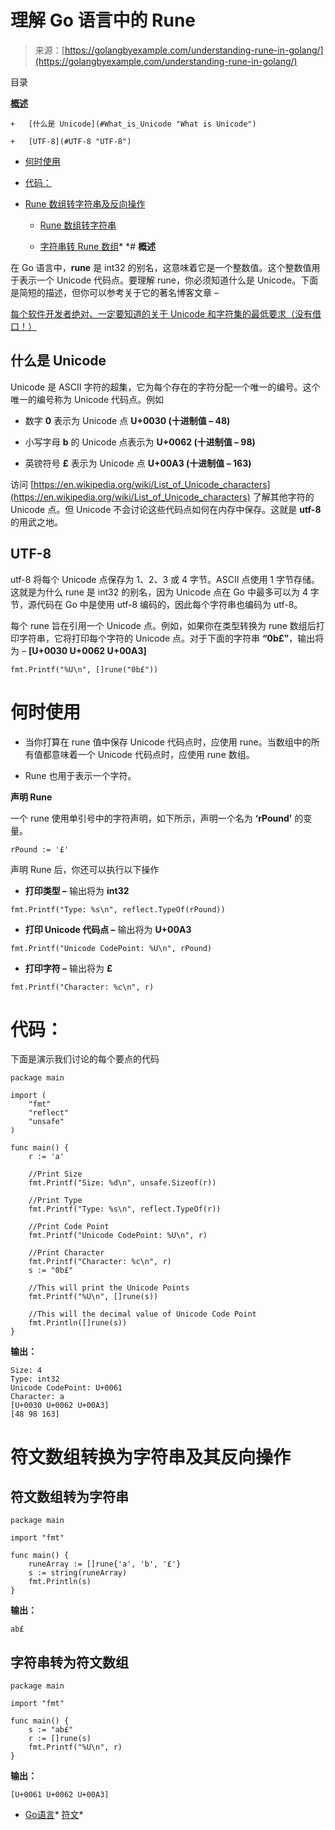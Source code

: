 <!--yml

类别：未分类

日期：2024-10-13 06:07:42

-->

# 理解 Go 语言中的 Rune

> 来源：[https://golangbyexample.com/understanding-rune-in-golang/](https://golangbyexample.com/understanding-rune-in-golang/)

目录

**[概述](#Overview "Overview")**

    +   [什么是 Unicode](#What_is_Unicode "What is Unicode")

    +   [UTF-8](#UTF-8 "UTF-8")

+   [何时使用](#When_to_Use "When to Use")

+   [代码：](#Code "Code:")

+   [Rune 数组转字符串及反向操作](#Rune_array_to_string_and_vice_versa "Rune array to string and vice versa")

    +   [Rune 数组转字符串](#Rune_array_to_string "Rune array to string")

    +   [字符串转 Rune 数组](#String_to_Rune_Array "String to Rune Array")*  *# **概述**

在 Go 语言中，**rune** 是 int32 的别名，这意味着它是一个整数值。这个整数值用于表示一个 Unicode 代码点。要理解 rune，你必须知道什么是 Unicode。下面是简短的描述，但你可以参考关于它的著名博客文章 –

[每个软件开发者绝对、一定要知道的关于 Unicode 和字符集的最低要求（没有借口！）](http://www.joelonsoftware.com/articles/Unicode.html)

## **什么是 Unicode**

Unicode 是 ASCII 字符的超集，它为每个存在的字符分配一个唯一的编号。这个唯一的编号称为 Unicode 代码点。例如

+   数字 **0** 表示为 Unicode 点 **U+0030 (十进制值 – 48)**

+   小写字母 **b** 的 Unicode 点表示为 **U+0062 (十进制值 – 98)**

+   英镑符号 **£** 表示为 Unicode 点 **U+00A3 (十进制值 – 163)**

访问 [https://en.wikipedia.org/wiki/List_of_Unicode_characters](https://en.wikipedia.org/wiki/List_of_Unicode_characters) 了解其他字符的 Unicode 点。但 Unicode 不会讨论这些代码点如何在内存中保存。这就是 **utf-8** 的用武之地。

## **UTF-8**

utf-8 将每个 Unicode 点保存为 1、2、3 或 4 字节。ASCII 点使用 1 字节存储。这就是为什么 rune 是 int32 的别名，因为 Unicode 点在 Go 中最多可以为 4 字节，源代码在 Go 中是使用 utf-8 编码的，因此每个字符串也编码为 utf-8。

每个 rune 旨在引用一个 Unicode 点。例如，如果你在类型转换为 rune 数组后打印字符串，它将打印每个字符的 Unicode 点。对于下面的字符串 **“0b£”**，输出将为 – **[U+0030 U+0062 U+00A3]**

```
fmt.Printf("%U\n", []rune("0b£"))
```

# **何时使用**

+   当你打算在 rune 值中保存 Unicode 代码点时，应使用 rune。当数组中的所有值都意味着一个 Unicode 代码点时，应使用 rune 数组。

+   Rune 也用于表示一个字符。

**声明 Rune**

一个 rune 使用单引号中的字符声明，如下所示，声明一个名为 **‘rPound’** 的变量。

```
rPound := '£'
```

声明 Rune 后，你还可以执行以下操作

+   **打印类型 –** 输出将为 **int32**

```
fmt.Printf("Type: %s\n", reflect.TypeOf(rPound))
```

+   **打印 Unicode 代码点 –** 输出将为 **U+00A3**

```
fmt.Printf("Unicode CodePoint: %U\n", rPound)
```

+   **打印字符 –** 输出将为 **£**

```
fmt.Printf("Character: %c\n", r)
```

# **代码：**

下面是演示我们讨论的每个要点的代码

```
package main

import (
    "fmt"
    "reflect"
    "unsafe"
)

func main() {
    r := 'a'

    //Print Size
    fmt.Printf("Size: %d\n", unsafe.Sizeof(r))

    //Print Type
    fmt.Printf("Type: %s\n", reflect.TypeOf(r))

    //Print Code Point
    fmt.Printf("Unicode CodePoint: %U\n", r)

    //Print Character
    fmt.Printf("Character: %c\n", r)
    s := "0b£"

    //This will print the Unicode Points
    fmt.Printf("%U\n", []rune(s))

    //This will the decimal value of Unicode Code Point
    fmt.Println([]rune(s))
}
```

**输出：**

```
Size: 4
Type: int32
Unicode CodePoint: U+0061
Character: a
[U+0030 U+0062 U+00A3]
[48 98 163]
```

# **符文数组转换为字符串及其反向操作**

## **符文数组转为字符串**

```
package main

import "fmt"

func main() {
    runeArray := []rune{'a', 'b', '£'}
    s := string(runeArray)
    fmt.Println(s)
}
```

**输出：**

```
ab£
```

## **字符串转为符文数组**

```
package main

import "fmt"

func main() {
    s := "ab£"
    r := []rune(s)
    fmt.Printf("%U\n", r)
}
```

**输出：**

```
[U+0061 U+0062 U+00A3]
```

+   [Go语言](https://golangbyexample.com/tag/go/)*   [符文](https://golangbyexample.com/tag/rune/)*
